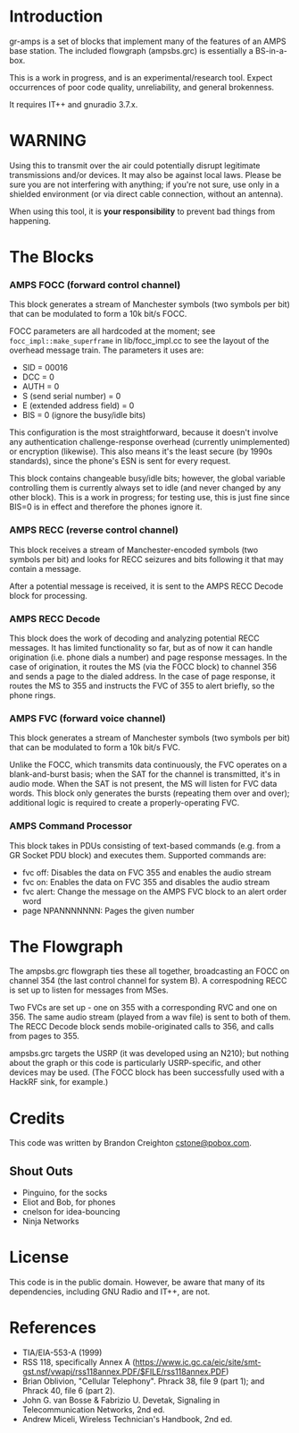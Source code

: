 # Introduction

gr-amps is a set of blocks that implement many of the features of an AMPS base station.  The included flowgraph (ampsbs.grc) is essentially a BS-in-a-box.

This is a work in progress, and is an experimental/research tool.  Expect occurrences of poor code quality, unreliability, and general brokenness.

It requires IT++ and gnuradio 3.7.x.

# WARNING

Using this to transmit over the air could potentially disrupt legitimate transmissions and/or devices.  It may also be against local laws.  Please be sure you are not interfering with anything; if you're not sure, use only in a shielded environment (or via direct cable connection, without an antenna).

When using this tool, it is **your responsibility** to prevent bad things from happening.

# The Blocks

### AMPS FOCC (forward control channel)

This block generates a stream of Manchester symbols (two symbols per bit) that can be modulated to form a 10k bit/s FOCC.  

FOCC parameters are all hardcoded at the moment; see `focc_impl::make_superframe` in lib/focc_impl.cc to see the layout of the overhead message train.  The parameters it uses are:
- SID = 00016
- DCC = 0
- AUTH = 0
- S (send serial number) = 0
- E (extended address field) = 0
- BIS = 0 (ignore the busy/idle bits)

This configuration is the most straightforward, because it doesn't involve any authentication challenge-response overhead (currently unimplemented) or encryption (likewise).  This also means it's the least secure (by 1990s standards), since the phone's ESN is sent for every request.  

This block contains changeable busy/idle bits; however, the global variable controlling them is currently always set to idle (and never changed by any other block).  This is a work in progress; for testing use, this is just fine since BIS=0 is in effect and therefore the phones ignore it.

### AMPS RECC (reverse control channel)

This block receives a stream of Manchester-encoded symbols (two symbols per bit) and looks for RECC seizures and bits following it that may contain a message.

After a potential message is received, it is sent to the AMPS RECC Decode block for processing.

### AMPS RECC Decode

This block does the work of decoding and analyzing potential RECC messages.  It has limited functionality so far, but as of now it can handle origination (i.e. phone dials a number) and page response messages.  In the case of origination, it routes the MS (via the FOCC block) to channel 356 and sends a page to the dialed address.  In the case of page response, it routes the MS to 355 and instructs the FVC of 355 to alert briefly, so the phone rings.

### AMPS FVC (forward voice channel)

This block generates a stream of Manchester symbols (two symbols per bit) that can be modulated to form a 10k bit/s FVC.

Unlike the FOCC, which transmits data continuously, the FVC operates on a blank-and-burst basis; when the SAT for the channel is transmitted, it's in audio mode.  When the SAT is not present, the MS will listen for FVC data words.  This block only generates the bursts (repeating them over and over); additional logic is required to create a properly-operating FVC.

### AMPS Command Processor

This block takes in PDUs consisting of text-based commands (e.g. from a GR Socket PDU block) and executes them.  Supported commands are:

- fvc off: Disables the data on FVC 355 and enables the audio stream
- fvc on: Enables the data on FVC 355 and disables the audio stream
- fvc alert: Change the message on the AMPS FVC block to an alert order word
- page NPANNNNNNN: Pages the given number

# The Flowgraph

The ampsbs.grc flowgraph ties these all together, broadcasting an FOCC on channel 354 (the last control channel for system B).  A correspodning RECC is set up to listen for messages from MSes.

Two FVCs are set up - one on 355 with a corresponding RVC and one on 356.  The same audio stream (played from a wav file) is sent to both of them.  The RECC Decode block sends mobile-originated calls to 356, and calls from pages to 355.

ampsbs.grc targets the USRP (it was developed using an N210); but nothing about the graph or this code is particularly USRP-specific, and other devices may be used.  (The FOCC block has been successfully used with a HackRF sink, for example.)

# Credits

This code was written by Brandon Creighton <cstone@pobox.com>.

## Shout Outs

- Pinguino, for the socks
- Eliot and Bob, for phones
- cnelson for idea-bouncing
- Ninja Networks

# License

This code is in the public domain. However, be aware that many of its dependencies, including GNU Radio and IT++, are not.

# References

- TIA/EIA-553-A (1999)
- RSS 118, specifically Annex A (https://www.ic.gc.ca/eic/site/smt-gst.nsf/vwapj/rss118annex.PDF/$FILE/rss118annex.PDF)
- Brian Oblivion, "Cellular Telephony".  Phrack 38, file 9 (part 1); and Phrack 40, file 6 (part 2).
- John G. van Bosse & Fabrizio U. Devetak, Signaling in Telecommunication Networks, 2nd ed.
- Andrew Miceli, Wireless Technician's Handbook, 2nd ed. 


